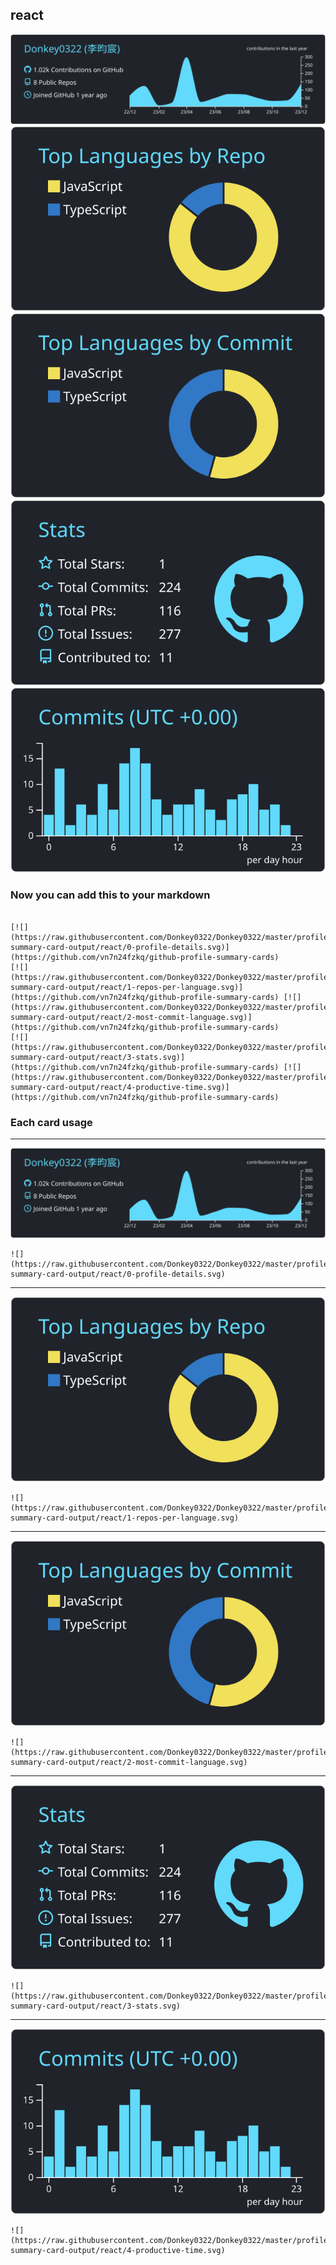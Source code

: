 ## react

[![](./0-profile-details.svg)](https://github.com/vn7n24fzkq/github-profile-summary-cards)
[![](./1-repos-per-language.svg)](https://github.com/vn7n24fzkq/github-profile-summary-cards) [![](./2-most-commit-language.svg)](https://github.com/vn7n24fzkq/github-profile-summary-cards)
[![](./3-stats.svg)](https://github.com/vn7n24fzkq/github-profile-summary-cards) [![](./4-productive-time.svg)](https://github.com/vn7n24fzkq/github-profile-summary-cards)
### Now you can add this to your markdown
```

[![](https://raw.githubusercontent.com/Donkey0322/Donkey0322/master/profile-summary-card-output/react/0-profile-details.svg)](https://github.com/vn7n24fzkq/github-profile-summary-cards)
[![](https://raw.githubusercontent.com/Donkey0322/Donkey0322/master/profile-summary-card-output/react/1-repos-per-language.svg)](https://github.com/vn7n24fzkq/github-profile-summary-cards) [![](https://raw.githubusercontent.com/Donkey0322/Donkey0322/master/profile-summary-card-output/react/2-most-commit-language.svg)](https://github.com/vn7n24fzkq/github-profile-summary-cards)
[![](https://raw.githubusercontent.com/Donkey0322/Donkey0322/master/profile-summary-card-output/react/3-stats.svg)](https://github.com/vn7n24fzkq/github-profile-summary-cards) [![](https://raw.githubusercontent.com/Donkey0322/Donkey0322/master/profile-summary-card-output/react/4-productive-time.svg)](https://github.com/vn7n24fzkq/github-profile-summary-cards)

```

### Each card usage
---

![](./0-profile-details.svg)

```
![](https://raw.githubusercontent.com/Donkey0322/Donkey0322/master/profile-summary-card-output/react/0-profile-details.svg)
```

    

---

![](./1-repos-per-language.svg)

```
![](https://raw.githubusercontent.com/Donkey0322/Donkey0322/master/profile-summary-card-output/react/1-repos-per-language.svg)
```

    

---

![](./2-most-commit-language.svg)

```
![](https://raw.githubusercontent.com/Donkey0322/Donkey0322/master/profile-summary-card-output/react/2-most-commit-language.svg)
```

    

---

![](./3-stats.svg)

```
![](https://raw.githubusercontent.com/Donkey0322/Donkey0322/master/profile-summary-card-output/react/3-stats.svg)
```

    

---

![](./4-productive-time.svg)

```
![](https://raw.githubusercontent.com/Donkey0322/Donkey0322/master/profile-summary-card-output/react/4-productive-time.svg)
```

    
